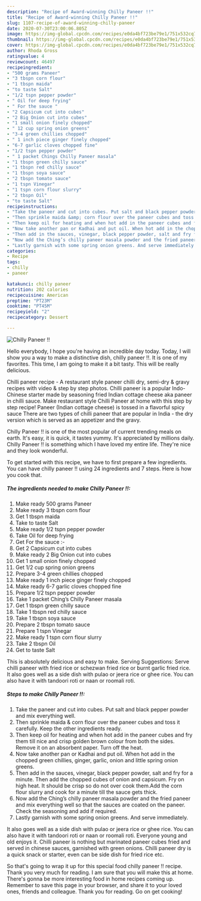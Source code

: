 ```yaml
---
description: "Recipe of Award-winning Chilly Paneer !!"
title: "Recipe of Award-winning Chilly Paneer !!"
slug: 1107-recipe-of-award-winning-chilly-paneer
date: 2020-07-30T23:00:06.805Z
image: https://img-global.cpcdn.com/recipes/e0da4bf723be79e1/751x532cq70/chilly-paneer-recipe-main-photo.jpg
thumbnail: https://img-global.cpcdn.com/recipes/e0da4bf723be79e1/751x532cq70/chilly-paneer-recipe-main-photo.jpg
cover: https://img-global.cpcdn.com/recipes/e0da4bf723be79e1/751x532cq70/chilly-paneer-recipe-main-photo.jpg
author: Rhoda Gross
ratingvalue: 4
reviewcount: 46497
recipeingredient:
- "500 grams Paneer"
- "3 tbspn corn flour"
- "1 tbspn maida"
- "to taste Salt"
- "1/2 tspn pepper powder"
- " Oil for deep frying"
- " For the sauce "
- "2 Capsicum cut into cubes"
- "2 Big Onion cut into cubes"
- "1 small onion finely chopped"
- " 12 cup spring onion greens"
- "3-4 green chillies chopped"
- " 1 inch piece ginger finely chopped"
- "6-7 garlic cloves chopped fine"
- "1/2 tspn pepper powder"
- " 1 packet Chings Chilly Paneer masala"
- "1 tbspn green chilly sauce"
- "1 tbspn red chilly sauce"
- "1 tbspn soya sauce"
- "2 tbspn tomato sauce"
- "1 tspn Vinegar"
- "1 tspn corn flour slurry"
- "2 tbspn Oil"
- "to taste Salt"
recipeinstructions:
- "Take the paneer and cut into cubes. Put salt and black pepper powder and mix everything well."
- "Then sprinkle maida &amp; corn flour over the paneer cubes and toss it carefully. Keep the other ingredients ready."
- "Then keep oil for heating and when hot add in the paneer cubes and fry them till nice and crisp golden brown colour from both the sides. Remove it on an absorbent paper. Turn off the heat."
- "Now take another pan or Kadhai and put oil. When hot add in the chopped green chillies, ginger, garlic, onion and little spring onion greens."
- "Then add in the sauces, vinegar, black pepper powder, salt and fry for a minute. Then add the chopped cubes of onion and capsicum. Fry on high heat. It should be crisp so do not over cook them.Add the corn flour slurry and cook for a minute till the sauce gets thick."
- "Now add the Ching’s chilly paneer masala powder and the fried paneer and mix everything well so that the sauces are coated on the paneer. Check the seasoning and add if required."
- "Lastly garnish with some spring onion greens. And serve immediately."
categories:
- Recipe
tags:
- chilly
- paneer

katakunci: chilly paneer 
nutrition: 202 calories
recipecuisine: American
preptime: "PT23M"
cooktime: "PT45M"
recipeyield: "2"
recipecategory: Dessert

---
```



![Chilly Paneer !!](https://img-global.cpcdn.com/recipes/e0da4bf723be79e1/751x532cq70/chilly-paneer-recipe-main-photo.jpg)

Hello everybody, I hope you're having an incredible day today. Today, I will show you a way to make a distinctive dish, chilly paneer !!. It is one of my favorites. This time, I am going to make it a bit tasty. This will be really delicious.

Chilli paneer recipe - A restaurant style paneer chilli dry, semi-dry &amp; gravy recipes with video &amp; step by step photos. Chilli paneer is a popular Indo-Chinese starter made by seasoning fried Indian cottage cheese aka paneer in chilli sauce. Make restaurant style Chilli Paneer at home with this step by step recipe! Paneer (Indian cottage cheese) is tossed in a flavorful spicy sauce There are two types of chilli paneer that are popular in India - the dry version which is served as an appetizer and the gravy.

Chilly Paneer !! is one of the most popular of current trending meals on earth. It's easy, it is quick, it tastes yummy. It's appreciated by millions daily. Chilly Paneer !! is something which I have loved my entire life. They're nice and they look wonderful.


To get started with this recipe, we have to first prepare a few ingredients. You can have chilly paneer !! using 24 ingredients and 7 steps. Here is how you cook that.

<!--inarticleads1-->

##### The ingredients needed to make Chilly Paneer !!:

1. Make ready 500 grams Paneer
1. Make ready 3 tbspn corn flour
1. Get 1 tbspn maida
1. Take to taste Salt
1. Make ready 1/2 tspn pepper powder
1. Take  Oil for deep frying
1. Get  For the sauce :-
1. Get 2 Capsicum cut into cubes
1. Make ready 2 Big Onion cut into cubes
1. Get 1 small onion finely chopped
1. Get  1/2 cup spring onion greens
1. Prepare 3-4 green chillies chopped
1. Make ready  1 inch piece ginger finely chopped
1. Make ready 6-7 garlic cloves chopped fine
1. Prepare 1/2 tspn pepper powder
1. Take  1 packet Ching’s Chilly Paneer masala
1. Get 1 tbspn green chilly sauce
1. Take 1 tbspn red chilly sauce
1. Take 1 tbspn soya sauce
1. Prepare 2 tbspn tomato sauce
1. Prepare 1 tspn Vinegar
1. Make ready 1 tspn corn flour slurry
1. Take 2 tbspn Oil
1. Get to taste Salt


This is absolutely delicious and easy to make. Serving Suggestions: Serve chilli paneer with fried rice or schezwan fried rice or burnt garlic fried rice. It also goes well as a side dish with pulao or jeera rice or ghee rice. You can also have it with tandoori roti or naan or roomali roti. 

<!--inarticleads2-->

##### Steps to make Chilly Paneer !!:

1. Take the paneer and cut into cubes. Put salt and black pepper powder and mix everything well.
1. Then sprinkle maida &amp; corn flour over the paneer cubes and toss it carefully. Keep the other ingredients ready.
1. Then keep oil for heating and when hot add in the paneer cubes and fry them till nice and crisp golden brown colour from both the sides. Remove it on an absorbent paper. Turn off the heat.
1. Now take another pan or Kadhai and put oil. When hot add in the chopped green chillies, ginger, garlic, onion and little spring onion greens.
1. Then add in the sauces, vinegar, black pepper powder, salt and fry for a minute. Then add the chopped cubes of onion and capsicum. Fry on high heat. It should be crisp so do not over cook them.Add the corn flour slurry and cook for a minute till the sauce gets thick.
1. Now add the Ching’s chilly paneer masala powder and the fried paneer and mix everything well so that the sauces are coated on the paneer. Check the seasoning and add if required.
1. Lastly garnish with some spring onion greens. And serve immediately.


It also goes well as a side dish with pulao or jeera rice or ghee rice. You can also have it with tandoori roti or naan or roomali roti. Everyone young and old enjoys it. Chilli paneer is nothing but marinated paneer cubes fried and served in chinese sauces, garnished with green onions. Chilli paneer dry is a quick snack or starter, even can be side dish for fried rice etc. 

So that's going to wrap it up for this special food chilly paneer !! recipe. Thank you very much for reading. I am sure that you will make this at home. There's gonna be more interesting food in home recipes coming up. Remember to save this page in your browser, and share it to your loved ones, friends and colleague. Thank you for reading. Go on get cooking!
